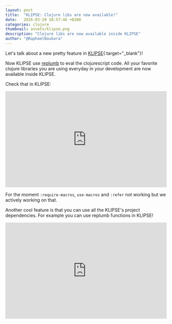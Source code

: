 ```yaml
---
layout: post
title:  "KLIPSE: Clojure libs are now available!"
date:   2016-03-29 18:57:46 +0200
categories: clojure
thumbnail: assets/klipse.png
description: "Clojure libs are now available inside KLIPSE"
author: "@RaphaelBoukara"
---
```


Let's talk about a new pretty feature in [KLIPSE][app-url]{:target="_blank"}!

Now KLIPSE use [replumb][replumb-url] to eval the clojurescript code. 
All your favorite clojure libraries you are using everyday in your development are now available inside KLIPSE.

Check that in KLIPSE:

<iframe frameborder="0" width="100%" height="300px"
    src="http://app.klipse.tech/?cljs_in=(ns%20my-ns%0A%20%20(%3Arequire%20%0A%20%20%20%20%5Bclojure.string%20%3Aas%20string%5D))%0A%0A(string%2Fblank%3F%20%22HELLO!!%22)&eval_only=1">
</iframe>

For the moment `:require-macros`, `use-macros` and `:refer` not working but we actively working on that.

Another cool feature is that you can use all the KLIPSE's project dependencies. For example you can use replumb functions in KLIPSE!

<iframe frameborder="0" width="100%" height="300px"
    src="http://app.klipse.tech/?cljs_in=(ns%20my-ns%0A%20%20(%3Arequire%20%0A%20%20%20%20%5Breplumb.core%20%3Aas%20replumb%5D))%0A%0A(replumb%2Fread-eval-call%20%7B%7D%20identity%20%22(%2B%202%203)%22)&eval_only=1">
</iframe>


[app-url]: http://app.klipse.tech
[replumb-url]: https://github.com/Lambda-X/replumb